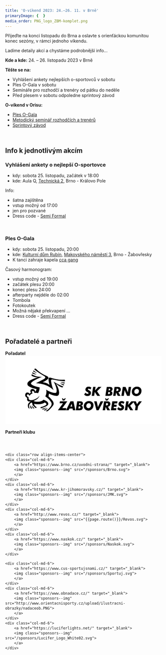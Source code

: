 ```yaml
---
title: 'O-víkend 2023: 24.–26. 11. v Brně'
primaryImage: {  }
media_order: PNG_logo_ZBM-komplet.png
---
```


Přijeďte na konci listopadu do Brna a oslavte s orienťáckou komunitou konec sezóny, v rámci jednoho víkendu.

Ladíme detaily akcí a chystáme podrobnější info...

**Kde a kde:** 24. – 26. listopadu 2023 v Brně

**Těšte se na:**
* Vyhlášení ankety nejlepších o-sportovců v sobotu
* Ples O-Gala v sobotu
* Semináře pro rozhodčí a trenéry od pátku do neděle
* Před plesem v sobotu odpoledne sprintový závod

**O-víkend v Orisu:**
* [Ples O-Gala](https://oris.orientacnisporty.cz/Zavod?id=8022)
* [Metodický seminář rozhodčích a trenérů](https://oris.orientacnisporty.cz/Zavod?id=8023)
* [Sprintový závod](https://oris.orientacnisporty.cz/Zavod?id=8051)

<p>&nbsp;</p>

## Info k jednotlivým akcím

### Vyhlášení ankety o nejlepší O-sportovce
* kdy: sobota 25. listopadu, začátek v 18:00
* kde: Aula Q, [Technická 2](https://maps.app.goo.gl/SnqAcX66hG5V92BC8), Brno - Královo Pole

Info:
* šatna zajištěna
* vstup možný od 17:00
* jen pro pozvané
* Dress code - [Semi Formal](https://www.moda.cz/dresscode-semiformal)

<p>&nbsp;</p>

### Ples O-Gala
* kdy: sobota 25. listopadu, 20:00
* kde: [Kulturní dům Rubín](https://www.kdrubin.cz/), [Makovského náměstí 3](https://maps.app.goo.gl/M5Hd8696jQbSqK3HA), Brno - Žabovřesky
* K tanci zahraje kapela [cca gang](https://www.cca-gang.cz/)

Časový harmonogram:
* vstup možný od 19:00
* začátek plesu 20:00
* konec plesu 24:00
* afterparty nejdéle do 02:00
* Tombola
* Fotokoutek
* Možná nějaké překvapení ...
* Dress code - [Semi Formal](https://www.moda.cz/dresscode-semiformal)

<p>&nbsp;</p>

## Pořadatelé a partneři
**Pořadatel**
![PNG_logo_ZBM-komplet](PNG_logo_ZBM-komplet.png?resize=691,300 "PNG_logo_ZBM-komplet")

**Partneři klubu**

<section>
    <header class="main">
    </header>

    <div class="row align-items-center">
    <div class="col-md-6">
        <a href="https://www.brno.cz/uvodni-strana/" target="_blank">
        <img class="sponsors--img" src="/sponsors/Brno.svg">
        </a>
    </div>
    <div class="col-md-6">
        <a href="https://www.kr-jihomoravsky.cz/" target="_blank">
        <img class="sponsors--img" src="/sponsors/JMK.svg">
        </a>
    </div>
    <div class="col-md-6">
        <a href="http://www.revos.cz/" target="_blank">
        <img class="sponsors--img" src="{{page.route()}}/Revos.svg">
        </a>
    </div>
    <div class="col-md-6">
        <a href="https://www.naskok.cz/" target="_blank">
        <img class="sponsors--img" src="/sponsors/Naskok.svg">
        </a>
    </div>
<!--## Zakomentovano nez zjistime, jestli z nich jeste neco nedostanem
    <div class="col-md-6">
        <a href="https://www.sap.com/cz/products/business-one.html" target="_blank">
        <img class="sponsors--img" src="/sponsors/SAP.svg">
        </a>
    </div>
-->
    <div class="col-md-6">
        <a href="https://www.cus-sportujsnami.cz/" target="_blank">
        <img class="sponsors--img" src="/sponsors/Sportuj.svg">
        </a>
    </div>
    <div class="col-md-6">
        <a href="https://www.obnadace.cz/" target="_blank">
        <img class="sponsors--img" src="http://www.orientacnisporty.cz/upload/ilustracni-obrazky/nadaceob.PNG">
        </a>
    </div>
    <div class="col-md-6">
        <a href="https://luciferlights.net/" target="_blank">
        <img class="sponsors--img" src="/sponsors/Lucifer_Logo_White02.svg">
        </a>
    </div>
</div>
    </section>
